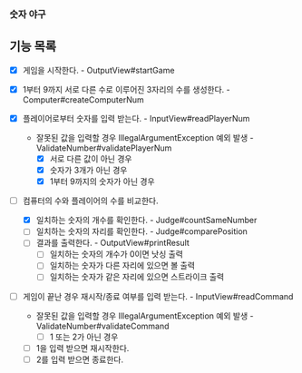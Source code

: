 ### 숫자 야구

## 기능 목록

- [x] 게임을 시작한다. - OutputView#startGame

- [x] 1부터 9까지 서로 다른 수로 이루어진 3자리의 수를 생성한다. - Computer#createComputerNum

- [x] 플레이어로부터 숫자를 입력 받는다. - InputView#readPlayerNum
    - 잘못된 값을 입력할 경우 IllegalArgumentException 예외 발생 - ValidateNumber#validatePlayerNum
        - [x] 서로 다른 값이 아닌 경우
        - [x] 숫자가 3개가 아닌 경우
        - [x] 1부터 9까지의 숫자가 아닌 경우

- [ ] 컴퓨터의 수와 플레이어의 수를 비교한다.
    - [x] 일치하는 숫자의 개수를 확인한다. - Judge#countSameNumber
    - [ ] 일치하는 숫자의 자리를 확인한다. - Judge#comparePosition
    - [ ] 결과를 출력한다. - OutputView#printResult
        - [ ] 일치하는 숫자의 개수가 0이면 낫싱 출력
        - [ ] 일치하는 숫자가 다른 자리에 있으면 볼 출력
        - [ ] 일치하는 숫자가 같은 자리에 있으면 스트라이크 출력

- [ ] 게임이 끝난 경우 재시작/종료 여부를 입력 받는다. - InputView#readCommand
    - 잘못된 값을 입력할 경우 IllegalArgumentException 예외 발생 - ValidateNumber#validateCommand
        - [ ] 1 또는 2가 아닌 경우
    - [ ] 1을 입력 받으면 재시작한다.
    - [ ] 2를 입력 받으면 종료한다.